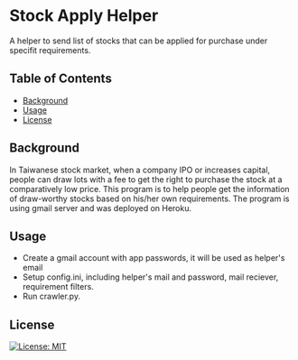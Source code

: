 # Stock Apply Helper

A helper to send list of stocks that can be applied for purchase under specifit requirements.

## Table of Contents

- [Background](#background)
- [Usage](#usage)
- [License](#license)

## Background

In Taiwanese stock market, when a company IPO or increases capital, people can draw lots with a fee to get the right to purchase the stock at a comparatively low price.
This program is to help people get the information of draw-worthy stocks based on his/her own requirements.
The program is using gmail server and was deployed on Heroku.

## Usage

- Create a gmail account with app passwords, it will be used as helper's email
- Setup config.ini, including helper's mail and password, mail reciever, requirement filters.
- Run crawler.py.

## License

[![License: MIT](https://img.shields.io/badge/License-MIT-yellow.svg)](https://opensource.org/licenses/MIT)
